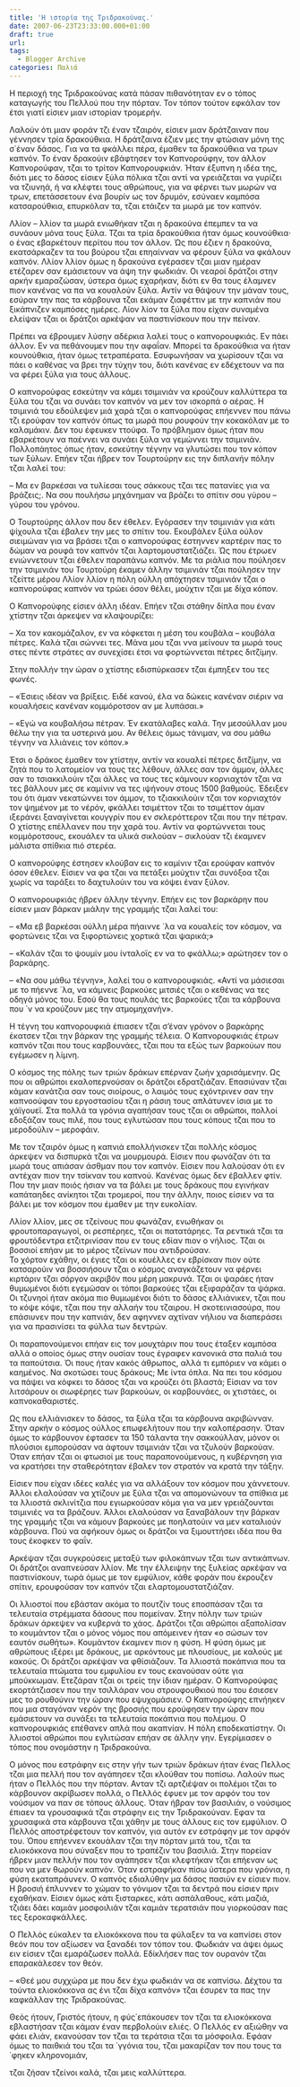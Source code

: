 ```yaml
---
title: 'Η ιστορία της Τριδρακούνας.'
date: 2007-06-23T23:33:00.000+01:00
draft: true
url: 
tags:
  - Blogger Archive
categories: Παλιά
---
```


Η περιοχή της Τριδρακούνας κατά πάσαν πιθανότηταν εν ο τόπος καταγωγής του Πελλού που την πόρταν. Τον τόπον τούτον εφκάλαν τον έτσι γιατί είσιεν μιαν ιστορίαν τρομερήν.  
  
Λαλούν ότι μιαν φοράν τζι έναν τζαιρόν, είσιεν μιαν δράτζαιναν που γέννησεν τρία δρακούθκια. Η δράτζαινα έζιεν μες την φτώσιαν μόνη της σ΄έναν δάσος. Για να τα φκάλλει πέρα, έμαθεν τα δρακούθκια να τρων καπνόν. Το έναν δρακούιν εβάφτησεν τον Καπνορούφην, τον άλλον Καπνορούφαν, τζαι το τρίτον Καπνορουφκιάν. Ήταν έξυπνη η ιδέα της, διότι μες το δάσος είσιεν ξύλα πόλικα τζαι αντί να γρειάζεται να γυρίζει να τζιυνηά, ή να κλέφτει τους αθρώπους, για να φέρνει των μωρών να τρων, επετάσσετουν ένα βουρίν ως τον δρυμόν, εσύναεν καμπόσα κατσαρούθκια, επυρκόλαν τα, τζαι ετάιζεν τα μωρά με τον καπνόν.  
  
Λλίον – λλίον τα μωρά ενιωθήκαν τζαι η δρακούνα έπεμπεν τα να συνάουν μόνα τους ξύλα. Τζαι τα τρία δρακούθκια ήταν όμως κουνούθκια⋅ ο ένας εβαρκέτουν περίτου που τον άλλον. Ώς που έζιεν η δρακούνα, εκατσάρκαζεν τα του βούρου τζαι επηαίνναν να φέρουν ξύλα να φκάλουν καπνόν. Λλίον λλίον όμως η δρακούνα εγέρασεν τζαι μιαν ημέραν ετέζαρεν σαν εμάσιετουν να άψη την φωδκιάν. Οι νεαροί δράτζοι στην αρκήν εμαραζώσαν, ύστερα όμως εχαρήκαν, διότι εν θα τους έλαμνεν πιον κανένας να πα να κουαλούν ξύλα. Αντίν να θάψουν την μάναν τους, εσύραν την πας τα κάρβουνα τζαι εκάμαν ζιαφέττιν με την καπνιάν που ξικάπνιζεν καμπόσες ημέρες. Λίον λίον τα ξύλα που είχαν συναμένα ελείψαν τζαι οι δράτζοι αρκέψαν να παστινίσκουν που την πείναν.  
  
Πρέπει να έβρουμεν λύσην αδέρκια λαλεί τους ο καπνορουφκιάς. Εν πάει άλλον. Εν να πεθάνουμεν που την αφαΐαν. Μπορεί τα δρακούθκια να ήταν κουνούθκια, ήταν όμως τετραπέρατα. Εσυφωνήσαν να χωρίσουν τζαι να πάει ο καθένας να βρει την τύχην του, διότι κανένας εν εδέχετουν να πα να φέρει ξύλα για τους άλλους.  
  
Ο καπνορούφας εσκεύτην να κάμει τσιμινιάν να κρούζουν καλλύττερα τα ξύλα του τζαι να συνάει τον καπνόν να μεν τον ισκορπά ο αέρας. Η τσιμινιά του εδούλεψεν μιά χαρά τζαι ο καπνορούφας επήεννεν που πάνω τζι ερούφαν τον καπνόν όπως τα μωρά που ρουφούν την κοκακόλαν με το καλαμάκιν. Δεν του έφευκεν ττούφα. Το πρόβλημαν όμως ήταν που εβαρκέτουν να παέννει να συνάει ξύλα να γεμώννει την τσιμινιάν. Πολλοπάητος όπως ήταν, εσκεύτην τέγνην να γλυτώσει που τον κόπον των ξύλων. Επήεν τζαι ήβρεν τον Τουρτούρην εις την διπλανήν πόλην τζαι λαλεί του:  
  
– Μα εν βαρκέσαι να τυλίεσαι τους σάκκους τζαι τες πατανίες για να βράζεις;. Να σου πουλήσω μηχάνημαν να βράζει το σπίτιν σου γύρου – γύρου του γρόνου.  
  
Ο Τουρτούρης άλλον που δεν έθελεν. Εγόρασεν την τσιμινιάν για κάτι ψίχουλα τζαι έβαλεν την μες το σπίτιν του. Εκουβάλεν ξύλα ούλον σιειμώναν για να βράσει τζαι ο καπνορούφας έστηννεν καρτέριν πας το δώμαν να ρουφά τον καπνόν τζαι λαρτομουστατζιάζει. Ώς που έτρωεν ενιώννετουν τζαι έθελεν παραπάνω καπνόν. Με τα ριάλια που πούλησεν την τσιμινιάν του Τουρτούρη έκαμεν άλλην τσιμινιάν τζαι πούλησεν την τζείττε μέρου Λλίον λλίον η πόλη ούλλη απόχτησεν τσιμινιάν τζαι ο καπνορούφας καπνόν να τρώει όσον θέλει, μούχτιν τζαι με δίχα κόπον.  
  
Ο Καπνορούφης είσιεν άλλη ιδέαν. Επήεν τζαι στάθην δίπλα που έναν χτίστην τζαι άρκεψεν να κλαψουρίζει:  
  
– Χα τον κακομάζαλον, εν να κόφκεται η μέση του κουβάλα – κουβάλα πέτρες. Καλά τζαι σώννει τες. Μάνα μου τζαι ννα μείνουν τα μωρά τους στες πέντε στράτες αν συνεχίσει έτσι να φορτώννεται πέτρες διτζίμην.  
  
Στην πολλήν την ώραν ο χτίστης εδισπύρκασεν τζαι έμπηξεν του τες φωνές.  
  
– «Έσιεις ιδέαν να βρίξεις. Ειδέ κανού, έλα να δώκεις κανέναν σιέριν να κουαλήσεις κανέναν κομμόροτσον αν με λυπάσαι.»  
  
– «Εγώ να κουβαλήσω πέτραν. Έν εκατάλαβες καλά. Την μεσούλλαν μου θέλω την για τα υστερινά μου. Αν θέλεις όμως τάνιμαν, να σου μάθω τέγνην να λλιάνεις τον κόπον.»  
  
Έτσι ο δράκος έμαθεν τον χτίστην, αντίν να κουαλεί πέτρες διτζίμην, να ζητά που το λατομείον να τους τες λέθουν, άλλες σαν τον άμμον, άλλες σαν το τσιακκιλούιν τζαι άλλες να τους τες κάμνουν κορνιαχτόν τζαι να τες βάλλουν μες σε καμίνιν να τες ιψήνουν στους 1500 βαθμούς. Έδειξεν του ότι άμαν νεκατώννει τον άμμον, το τζιακκιλούιν τζαι τον κορνιαχτόν τον ψημένον με το νέρόν, φκάλλει τσιμέττον τζαι το τσιμέττον άμαν ιξεράνει ξαναγίνεται κουγγρίν που εν σκλερόττερον τζαι που την πέτραν. Ο χτίστης επέλλανεν που την χαρά του. Αντίν να φορτώννεται τους κομμόροτσους, εκουάλεν τα υλικά σικλούαν – σικλούαν τζι έκαμνεν μάλιστα σπίθκια πιό στερέα.  
  
Ο καπνορούφης έστησεν κλούβαν εις το καμίνιν τζαι ερούφαν καπνόν όσον έθελεν. Είσιεν να φα τζαι να πετάξει μούχτιν τζαι συνόξοα τζαι χωρίς να ταράξει το δαχτυλούιν του να κόψει έναν ξύλον.  
  
Ο καπνορουφκιάς ήβρεν άλλην τέγνην. Επήεν εις τον βαρκάρην που είσιεν μιαν βάρκαν μιάλην της γραμμής τζαι λαλεί του:  
  
– «Μα εβ βαρκέσαι ούλλη μέρα πήαιννε ΄λα να κουαλείς τον κόσμον, να φορτώνεις τζαι να ξιφορτώνεις χορτικά τζαι ψαρικά;»  
  
– «Καλάν τζαι το ψουμίν μου ίνταλοϊς εν να το φκάλλω;» αρώτησεν τον ο βαρκάρης.  
  
– «Να σου μάθω τέγνην», λαλεί του ο καπνορουφκιάς. «Αντί να μάσιεσαι με το πήεννε ΄λα, να κάμνεις βαρκούες μιτσιές τζαι ο κεθένας να τες οδηγά μόνος του. Εσού θα τους πουλάς τες βαρκούες τζαι τα κάρβουνα που ΄ν να κρούζουν μες την ατμομηχανήν».  
  
Η τέγνη του καπνορουφκιά έπιασεν τζαι σ’έναν γρόνον ο βαρκάρης έκατσεν τζαι την βάρκαν της γραμμής τέλεια. Ο Καπνορουφκιάς έτρων καπνόν τζαι που τους καρβουνάες, τζαι που τα εξώς των βαρκούων που εγέμωσεν η λίμνη.  
  
Ο κόσμος της πόλης των τριών δράκων επέρναν ζωήν χαρισάμενην. Ως που οι αθρώποι εκαλοπερνούσαν οι δράτζοι εδρατζιάζαν. Επασιύναν τζαι κάμαν κανάτζια σαν τους σιοίρους, ο λαιμός τους εχόντρινεν σαν την καπνοούφαν του εργοστασίου τζαι η ράσιη τους απλάτυνεν ίσια με το χάϊγουεϊ. Στα πολλά τα γρόνια αγαπήσαν τους τζαι οι αθρώποι, πολλοί εδοξάζαν τους πιλέ, που τους εγλυτώσαν που τους κόπους τζαι που το μεροδούλιν – μεροφάιν.  
  
Με τον τζαιρόν όμως η καπνιά επολλήνισκεν τζαι πολλής κόσμος άρκεψεν να δισπυρκά τζαι να μουρμουρά. Είσιεν που φωνάζαν ότι τα μωρά τους απιάσαν άσθμαν που τον καπνόν. Είσιεν που λαλούσαν ότι εν αντέχαν πιον την τσίκναν του καπνού. Κανένας όμως δεν έβαλλεν φτίν. Που την μιαν ποιός ήσιαν να τα βάλει με τους δράκους που εγινήκαν καπάταηδες ανίκητοι τζαι τρομεροί, που την άλλην, ποιος είσιεν να τα βάλει με τον κόσμον που έμαθεν με την ευκολίαν.  
  
Λλίον λλίον, μες σε τζείνους που φωνάζαν, ενωθήκαν οι φρουτοπαραγωγοί, οι ρεσπέρηες, τζαι οι πατατάρηες. Τα ρεντικά τζαι τα φρουτόδεντρα ετζιτρινίσαν που εν τους εδίαν πιον ο νήλιος. Τζαι οι βοσσιοί επήαν με το μέρος τζείνων που αντιδρούσαν.  
Το χόρτον εχάθην, οι έγιες τζαι οι κουέλλες εν εβρίσκαν πιον ούτε κατσαρούιν να βοσσιήσουν τζαι ο κόσμος αναγκάζετουν να φέρνει κιρτάριν τζαι σόργον ακριβόν που μέρη μακρυνά. Τζαι οι ψαράες ήταν θυμωμένοι διότι εγεμώσαν οι τόποι βαρκούες τζαι εξιφαράζαν τα ψάρκα. Οι τζυνηοί ήταν ακόμα πιο θυμωμένοι διότι το δάσος ελλιάνικεν, τζαι που το κόψε κόψε, τζαι που την αλλαήν του τζαιρου. Η σκοτεινιασούρα, που επάσιυνεν που την καπνιάν, δεν αφηννεν αχτίναν νήλιου να διαπεράσει για να πρασινίσει τα φύλλα των δεντρών.  
  
Οι παραπονούμενοι επήαν εις τον μουχτάριν που τους έταξεν καμπόσα αλλά ο οποίος όμως στην ουσίαν τους έγραφεν κανονικά στα παλιά του τα παπούτσια. Όι πους ήταν κακός άθρωπος, αλλά τι εμπόριεν να κάμει ο καημένος. Να σκοτώσει τους δράκους; Με ίντα όπλα. Να πει του κόσμου να πάψει να κόφκει το δάσος τζαι να κρούζει ότι βλαστά; Είσιαν να τον λιτσάρουν οι σιωφέρηες των βαρκούων, οι καρβουνάες, οι χτιστάες, οι καπνοκαθαριστές.  
  
Ως που ελλιάνισκεν το δάσος, τα ξύλα τζαι τα κάρβουνα ακριβώνναν. Στην αρκήν ο κόσμος ούλλος επωφελήτουν που την καλοπέρασην. Όταν όμως το κάρβουνον έφτασεν τα 150 τάλαντα την σακκούλλαν, μόνον οι πλούσιοι εμπορούσαν να άφτουν τσιμινιάν τζαι να τζυλούν βαρκούαν. Όταν επήαν τζαι οι φτωσιοί με τους παραπονούμενους, η κυβέρνηση για να κρατήσει την σταθερότηταν έβαλεν τον στρατόν να κρατά την τάξην.  
  
Είσιεν που είχαν ιδέες καλές για να αλλάξουν τον κόσμον που χάννετουν. Άλλοι ελαλούσαν να χτίζουν με ξύλα τζαι να απομονώνουν τα σπίθκια με τα λλιοστά σκλινίτζια που εγιωρκούσαν κόμα για να μεν γρειάζουνται τσιμινιές να τα βράζουν. Άλλοι ελαλούσαν να ξαναβάλουν την βάρκαν της γραμμής τζαι να κάμουν βαρκούες με ποηλατούιν να μεν καταλιούν κάρβουνα. Πού να αφήκουν όμως οι δράτζοι να ξιμουττήσει ιδέα που θα τους έκοφκεν το φαΐν.  
  
Αρκέψαν τζαι συγκρούσεις μεταξύ των φιλοκάπνων τζαι των αντικάπνων. Οι δράτζοι αναπνεύσαν λλίον. Με την έλλειψην της ξυλείας αρκέψαν να παστινίσκουν, τωρά όμως με τον εμφύλιον, κάθε φοράν που έκρουζεν σπίτιν, ερουφούσαν τον καπνόν τζαι ελαρτομουστατζιάζαν.  
  
Οι λλιοστοί που εβάσταν ακόμα το πουτζίν τους εποσπάσαν τζαι τα τελευταία στρέμματα δάσους που πομείναν. Στην πόλην των τριών δράκων άρκεψεν να κυβερνά το χάος. Δράτζοι τζαι αθρώποι αξαπολίσαν το κουμάντον τζαι ο μόνος νόμος που απόμεινεν ήταν «ο σώσων τον εαυτόν σωθήτω». Κουμάντον έκαμνεν πιον η φύση. Η φύση όμως με αθρώπους ιξέρει με δράκους, με αρκόντους με πλουσίους, με καλούς με κακούς. Οι δράτζοι αρκέψαν να φθίσιάζουν. Τα λλιοστά ποκάπνια που τα τελευταία πτώματα του εμφυλίου εν τους εκανούσαν ούτε για μπούκκωμαν. Ετεζάραν τζαι οι τρείς την ίδιαν ημέραν. Ο Καπνορούφας εκορτάτζιασεν που την τσιλλάραν νου στρουφουθκιού που του έσιεσεν μες το ρουθούνιν την ώραν που εψυχομάσιεν. Ο Καπνορούφης επνήηκεν που μια σταγόναν νερόν της βροσιής που ερούφησεν την ώραν που εμάσιετουν να συνάξει τα τελευταία ποκάπνια που πολέμου. Ο καπνορουφκιάς επέθανεν απλά που ακαπνίαν. Η πόλη εποδεκατίστην. Οι λλιοστοί αθρώποι που εγλιτώσαν επήαν σε άλλην γην. Εγερίμιασεν ο τόπος που ονομάστην η Τριδρακούνα.  
  
Ο μόνος που εστράφην εις στην γήν των τριών δράκων ήταν ένας Πελλος τζαι μια πελλή που τον αγάπησεν τζαι κλούθαν του ποπίσω. Λαλούν πως ήταν ο Πελλός που την πόρταν. Ανταν τζι αρτζιέψαν οι πολέμοι τζαι το κάρβουνον ακρίβωσεν πολλά, ο Πελλός έφυεν με τον αρφόν του τον νούσιμον να παν σε τόπους άλλους. Όταν ήβραν τον βασιλιάν, ο νούσιμος έπιαεν τα γρουσαφικά τζαι στράφην εις την Τριδρακούναν. Εφαν τα χρυσαφικά στα κάρβουνα τζαι χάθην με τους άλλους εις τον εμφύλιον. Ο Πελλός αποστρέφετουν τον καπνόν, για αυτόν εν εστράφην με τον αρφόν του. Όπου επήεννεν εκουάλαν τζαι την πόρταν μιτά του, τζαι τα ελιοκόκκονα που σύναξεν που το τραπέζιν του βασιλιά. Στην πορείαν ήβρεν μιαν πελλήν που τον αγάπησεν τζαι κλεφτήκαν τζαι επήεναν ως που να μεν θωρούν καπνόν. Όταν εστραφήκαν πίσω ύστερα που γρόνια, η φύση εκαταπράυνεν. Ο καπνός εδιαλύθην μα δάσος πασιύν εν είσιεν πιον. Η βροσιή έπλυννεν το χώμαν το γόνιμον τζαι τα δεντρά που είσιεν πριν εχαθήκαν. Είσιεν όμως κάτι ξισταρκες, κάτι ασπάλαθους, κάτι μαζιά, τζιάει δάει καμιάν μοσφοιλιάν τζαι καμιάν τερατσιάν που γιορκούσαν πας τες ξεροκαφκάλλες.  
  
Ο Πελλός εύκαλεν τα ελιοκόκκονα που τα φύλαξεν τα να καπνίσει στον θεόν που τον αξίωσεν να ξαναδέι τον τόπον του. Φωδκιάν να άψει όμως ειν είσιεν τζαι εμαράζωσεν πολλά. Εδίκλήσεν πας τον ουρανόν τζαι επαρακάλεσεν τον θεόν.  
  
– «Θεέ μου συχχώρα με που δεν έχω φωδκιάν να σε καπνίσω. Δέχτου τα τούντα ελιοκόκκονα ας ένι τζαι δίχα καπνόν» τζαι έσυρεν τα πας την καφκάλλαν της Τριδρακούνας.  
  
Θεός ήτουν, Γριστός ήτουν, η φύς΄επάκουσεν τον τζαι τα ελιοκόκκονα εβλαστήσαν τζαι κάμαν έναν περβολούιν ελιές. Ο Πελλός εν αξιώθην να φάει ελιάν, εκανούσαν τον τζαι τα τεράτσια τζαι τα μόσφοιλα. Εφάαν όμως το παιθκιά του τζαι τα ΄γγόνια του, τζαι μακαρίζαν τον που τους τα ΄φηκεν κληρονομιάν,  
  
τζαι ζήσαν τζείνοι καλά, τζαι μεις καλλύττερα.
